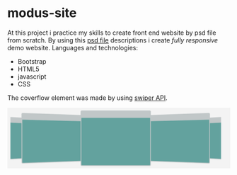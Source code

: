 # modus-site

At this project i practice my skills to create front end website by psd file from scratch.
By using this [psd file](https://github.com/romanserk/modus-site/blob/master/modus.psd) descriptions i create *fully responsive* demo website.
Languages and technologies:

  - Bootstrap
  - HTML5
  - javascript
  - CSS


The coverflow element was made by using [swiper API](http://idangero.us/swiper/api/).

![Alt text](https://github.com/romanserk/modus-site/blob/master/images/coverflow-image.png?raw=true "swiper")


